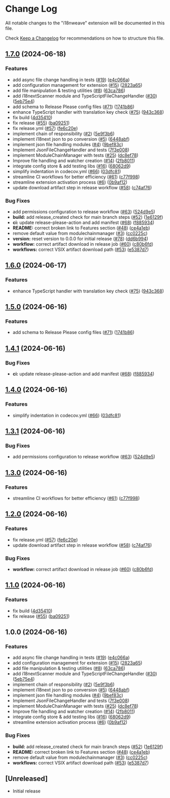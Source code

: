 # Change Log

All notable changes to the "i18nweave" extension will be documented in this file.

Check [Keep a Changelog](http://keepachangelog.com/) for recommendations on how to structure this file.

## [1.7.0](https://github.com/qvotaxon/i18nWeave-vscode/compare/v1.6.0...v1.7.0) (2024-06-18)


### Features

* add async file change handling in tests ([#19](https://github.com/qvotaxon/i18nWeave-vscode/issues/19))  ([e4c066a](https://github.com/qvotaxon/i18nWeave-vscode/commit/e4c066a03439a649284f5de799311e4f828d5e67))
* add configuration management for extension ([#15](https://github.com/qvotaxon/i18nWeave-vscode/issues/15)) ([2823a65](https://github.com/qvotaxon/i18nWeave-vscode/commit/2823a65552f5bb8492d33f2be11c6e674378d9ce))
* add file manipulation & testing utilities ([#8](https://github.com/qvotaxon/i18nWeave-vscode/issues/8)) ([63ca786](https://github.com/qvotaxon/i18nWeave-vscode/commit/63ca78673d824fff4905f71a750dbfa1521e77cf))
* add i18nextScanner module and TypeScriptFileChangeHandler ([#30](https://github.com/qvotaxon/i18nWeave-vscode/issues/30)) ([5eb75e4](https://github.com/qvotaxon/i18nWeave-vscode/commit/5eb75e43aa37681a5ce2d66fdef3f76f86d755f2))
* add schema to Release Please config files ([#71](https://github.com/qvotaxon/i18nWeave-vscode/issues/71)) ([1741b86](https://github.com/qvotaxon/i18nWeave-vscode/commit/1741b86e34a7b86670fc895f373d7b6d62f923cd))
* enhance TypeScript handler with translation key check ([#75](https://github.com/qvotaxon/i18nWeave-vscode/issues/75)) ([943c368](https://github.com/qvotaxon/i18nWeave-vscode/commit/943c36820584e09d534ecaf706378dc5f806d0a9))
* fix build ([4d35410](https://github.com/qvotaxon/i18nWeave-vscode/commit/4d35410ba2cac04f415b6bd60edec61943541485))
* fix release ([#55](https://github.com/qvotaxon/i18nWeave-vscode/issues/55)) ([ba09251](https://github.com/qvotaxon/i18nWeave-vscode/commit/ba09251db05ca8c1356eed45c6da3dc7f47cd507))
* fix release.yml ([#57](https://github.com/qvotaxon/i18nWeave-vscode/issues/57)) ([fe6c20e](https://github.com/qvotaxon/i18nWeave-vscode/commit/fe6c20ee4f2e09aece098f6dfacc0a0ba0a2fc2b))
* implement chain of responsibility ([#2](https://github.com/qvotaxon/i18nWeave-vscode/issues/2)) ([5e9f3b6](https://github.com/qvotaxon/i18nWeave-vscode/commit/5e9f3b6bc63628078b19a1f0ed5875381303459b))
* implement i18next json to po conversion ([#5](https://github.com/qvotaxon/i18nWeave-vscode/issues/5)) ([6448abf](https://github.com/qvotaxon/i18nWeave-vscode/commit/6448abf7f9cf2974e2be0d6e079f7310ac9117d9))
* implement json file handling modules ([#4](https://github.com/qvotaxon/i18nWeave-vscode/issues/4)) ([9bef83c](https://github.com/qvotaxon/i18nWeave-vscode/commit/9bef83c8088de6b936ebde51a99d191364e9e793))
* Implement JsonFileChangeHandler and tests ([7f3e008](https://github.com/qvotaxon/i18nWeave-vscode/commit/7f3e008f01d256f6733bba747efdbeb26ff5a270))
* implement ModuleChainManager with tests ([#25](https://github.com/qvotaxon/i18nWeave-vscode/issues/25)) ([dc8ef78](https://github.com/qvotaxon/i18nWeave-vscode/commit/dc8ef78bf940fa44239a96f8f1dcc9bc52a91373))
* Improve file handling and watcher creation ([#14](https://github.com/qvotaxon/i18nWeave-vscode/issues/14)) ([2fb8011](https://github.com/qvotaxon/i18nWeave-vscode/commit/2fb8011c41027726f25d68fe5d054e70fbd200e6))
* integrate config store & add testing libs ([#16](https://github.com/qvotaxon/i18nWeave-vscode/issues/16)) ([68062d9](https://github.com/qvotaxon/i18nWeave-vscode/commit/68062d9265658d03105ff957cf40f6543e848d77))
* simplify indentation in codecov.yml ([#66](https://github.com/qvotaxon/i18nWeave-vscode/issues/66)) ([03dfc81](https://github.com/qvotaxon/i18nWeave-vscode/commit/03dfc8177669c7ce3660fc63debdd0ae35a768a0))
* streamline CI workflows for better efficiency ([#61](https://github.com/qvotaxon/i18nWeave-vscode/issues/61)) ([c77f998](https://github.com/qvotaxon/i18nWeave-vscode/commit/c77f9984f2e9626a5b1141fe8cf6f73531f72984))
* streamline extension activation process ([#6](https://github.com/qvotaxon/i18nWeave-vscode/issues/6)) ([0b9af12](https://github.com/qvotaxon/i18nWeave-vscode/commit/0b9af125bb0ed19167dc1806cabec9bacedcd078))
* update download artifact step in release workflow ([#58](https://github.com/qvotaxon/i18nWeave-vscode/issues/58)) ([c74af76](https://github.com/qvotaxon/i18nWeave-vscode/commit/c74af7619c7d68cac9e8c95a6f7203be826f8d2b))


### Bug Fixes

* add permissions configuration to release workflow ([#63](https://github.com/qvotaxon/i18nWeave-vscode/issues/63)) ([524d9e5](https://github.com/qvotaxon/i18nWeave-vscode/commit/524d9e5cf66418226879e33f6e645ab482442cf8))
* **build:** add release_created check for main branch steps ([#52](https://github.com/qvotaxon/i18nWeave-vscode/issues/52)) ([1e6129f](https://github.com/qvotaxon/i18nWeave-vscode/commit/1e6129fa1b758db400372d3f1fa12c563bbe6ce1))
* **ci:** update release-please-action and add manifest ([#68](https://github.com/qvotaxon/i18nWeave-vscode/issues/68)) ([f885934](https://github.com/qvotaxon/i18nWeave-vscode/commit/f8859347160a870421e1ad59a69e0d3e3818accf))
* **README:** correct broken link to Features section ([#48](https://github.com/qvotaxon/i18nWeave-vscode/issues/48)) ([ce4a1eb](https://github.com/qvotaxon/i18nWeave-vscode/commit/ce4a1ebd10f1ad83810485657eb3741e5ba238ef))
* remove default value from modulechainmanager ([#3](https://github.com/qvotaxon/i18nWeave-vscode/issues/3)) ([cc0225c](https://github.com/qvotaxon/i18nWeave-vscode/commit/cc0225c377671a80df532a0a70ad8b45e10adf2a))
* **version:** reset version to 0.0.0 for initial release ([#78](https://github.com/qvotaxon/i18nWeave-vscode/issues/78)) ([dd6b994](https://github.com/qvotaxon/i18nWeave-vscode/commit/dd6b9942a3aeeb9cb00dbabf8d141bc4b6194586))
* **workflow:** correct artifact download in release job ([#60](https://github.com/qvotaxon/i18nWeave-vscode/issues/60)) ([c80b6fd](https://github.com/qvotaxon/i18nWeave-vscode/commit/c80b6fd3788fe6d54722c9709abfd56a45c160a9))
* **workflows:** correct VSIX artifact download path ([#53](https://github.com/qvotaxon/i18nWeave-vscode/issues/53)) ([e5387d7](https://github.com/qvotaxon/i18nWeave-vscode/commit/e5387d75e8fe0b06c85b151a92454290b9d3218c))

## [1.6.0](https://github.com/qvotaxon/i18nWeave-vscode/compare/v1.5.0...v1.6.0) (2024-06-17)


### Features

* enhance TypeScript handler with translation key check ([#75](https://github.com/qvotaxon/i18nWeave-vscode/issues/75)) ([943c368](https://github.com/qvotaxon/i18nWeave-vscode/commit/943c36820584e09d534ecaf706378dc5f806d0a9))

## [1.5.0](https://github.com/qvotaxon/i18nWeave-vscode/compare/v1.4.1...v1.5.0) (2024-06-16)


### Features

* add schema to Release Please config files ([#71](https://github.com/qvotaxon/i18nWeave-vscode/issues/71)) ([1741b86](https://github.com/qvotaxon/i18nWeave-vscode/commit/1741b86e34a7b86670fc895f373d7b6d62f923cd))

## [1.4.1](https://github.com/qvotaxon/i18nWeave-vscode/compare/v1.4.0...v1.4.1) (2024-06-16)


### Bug Fixes

* **ci:** update release-please-action and add manifest ([#68](https://github.com/qvotaxon/i18nWeave-vscode/issues/68)) ([f885934](https://github.com/qvotaxon/i18nWeave-vscode/commit/f8859347160a870421e1ad59a69e0d3e3818accf))

## [1.4.0](https://github.com/qvotaxon/i18nWeave-vscode/compare/v1.3.1...v1.4.0) (2024-06-16)


### Features

* simplify indentation in codecov.yml ([#66](https://github.com/qvotaxon/i18nWeave-vscode/issues/66)) ([03dfc81](https://github.com/qvotaxon/i18nWeave-vscode/commit/03dfc8177669c7ce3660fc63debdd0ae35a768a0))

## [1.3.1](https://github.com/qvotaxon/i18nWeave-vscode/compare/v1.3.0...v1.3.1) (2024-06-16)


### Bug Fixes

* add permissions configuration to release workflow ([#63](https://github.com/qvotaxon/i18nWeave-vscode/issues/63)) ([524d9e5](https://github.com/qvotaxon/i18nWeave-vscode/commit/524d9e5cf66418226879e33f6e645ab482442cf8))

## [1.3.0](https://github.com/qvotaxon/i18nWeave-vscode/compare/v1.2.0...v1.3.0) (2024-06-16)


### Features

* streamline CI workflows for better efficiency ([#61](https://github.com/qvotaxon/i18nWeave-vscode/issues/61)) ([c77f998](https://github.com/qvotaxon/i18nWeave-vscode/commit/c77f9984f2e9626a5b1141fe8cf6f73531f72984))

## [1.2.0](https://github.com/qvotaxon/i18nWeave-vscode/compare/v1.1.0...v1.2.0) (2024-06-16)


### Features

* fix release.yml ([#57](https://github.com/qvotaxon/i18nWeave-vscode/issues/57)) ([fe6c20e](https://github.com/qvotaxon/i18nWeave-vscode/commit/fe6c20ee4f2e09aece098f6dfacc0a0ba0a2fc2b))
* update download artifact step in release workflow ([#58](https://github.com/qvotaxon/i18nWeave-vscode/issues/58)) ([c74af76](https://github.com/qvotaxon/i18nWeave-vscode/commit/c74af7619c7d68cac9e8c95a6f7203be826f8d2b))


### Bug Fixes

* **workflow:** correct artifact download in release job ([#60](https://github.com/qvotaxon/i18nWeave-vscode/issues/60)) ([c80b6fd](https://github.com/qvotaxon/i18nWeave-vscode/commit/c80b6fd3788fe6d54722c9709abfd56a45c160a9))

## [1.1.0](https://github.com/qvotaxon/i18nWeave-vscode/compare/v1.0.0...v1.1.0) (2024-06-16)


### Features

* fix build ([4d35410](https://github.com/qvotaxon/i18nWeave-vscode/commit/4d35410ba2cac04f415b6bd60edec61943541485))
* fix release ([#55](https://github.com/qvotaxon/i18nWeave-vscode/issues/55)) ([ba09251](https://github.com/qvotaxon/i18nWeave-vscode/commit/ba09251db05ca8c1356eed45c6da3dc7f47cd507))

## 1.0.0 (2024-06-16)


### Features

* add async file change handling in tests ([#19](https://github.com/qvotaxon/i18nWeave-vscode/issues/19))  ([e4c066a](https://github.com/qvotaxon/i18nWeave-vscode/commit/e4c066a03439a649284f5de799311e4f828d5e67))
* add configuration management for extension ([#15](https://github.com/qvotaxon/i18nWeave-vscode/issues/15)) ([2823a65](https://github.com/qvotaxon/i18nWeave-vscode/commit/2823a65552f5bb8492d33f2be11c6e674378d9ce))
* add file manipulation & testing utilities ([#8](https://github.com/qvotaxon/i18nWeave-vscode/issues/8)) ([63ca786](https://github.com/qvotaxon/i18nWeave-vscode/commit/63ca78673d824fff4905f71a750dbfa1521e77cf))
* add i18nextScanner module and TypeScriptFileChangeHandler ([#30](https://github.com/qvotaxon/i18nWeave-vscode/issues/30)) ([5eb75e4](https://github.com/qvotaxon/i18nWeave-vscode/commit/5eb75e43aa37681a5ce2d66fdef3f76f86d755f2))
* implement chain of responsibility ([#2](https://github.com/qvotaxon/i18nWeave-vscode/issues/2)) ([5e9f3b6](https://github.com/qvotaxon/i18nWeave-vscode/commit/5e9f3b6bc63628078b19a1f0ed5875381303459b))
* implement i18next json to po conversion ([#5](https://github.com/qvotaxon/i18nWeave-vscode/issues/5)) ([6448abf](https://github.com/qvotaxon/i18nWeave-vscode/commit/6448abf7f9cf2974e2be0d6e079f7310ac9117d9))
* implement json file handling modules ([#4](https://github.com/qvotaxon/i18nWeave-vscode/issues/4)) ([9bef83c](https://github.com/qvotaxon/i18nWeave-vscode/commit/9bef83c8088de6b936ebde51a99d191364e9e793))
* Implement JsonFileChangeHandler and tests ([7f3e008](https://github.com/qvotaxon/i18nWeave-vscode/commit/7f3e008f01d256f6733bba747efdbeb26ff5a270))
* implement ModuleChainManager with tests ([#25](https://github.com/qvotaxon/i18nWeave-vscode/issues/25)) ([dc8ef78](https://github.com/qvotaxon/i18nWeave-vscode/commit/dc8ef78bf940fa44239a96f8f1dcc9bc52a91373))
* Improve file handling and watcher creation ([#14](https://github.com/qvotaxon/i18nWeave-vscode/issues/14)) ([2fb8011](https://github.com/qvotaxon/i18nWeave-vscode/commit/2fb8011c41027726f25d68fe5d054e70fbd200e6))
* integrate config store & add testing libs ([#16](https://github.com/qvotaxon/i18nWeave-vscode/issues/16)) ([68062d9](https://github.com/qvotaxon/i18nWeave-vscode/commit/68062d9265658d03105ff957cf40f6543e848d77))
* streamline extension activation process ([#6](https://github.com/qvotaxon/i18nWeave-vscode/issues/6)) ([0b9af12](https://github.com/qvotaxon/i18nWeave-vscode/commit/0b9af125bb0ed19167dc1806cabec9bacedcd078))


### Bug Fixes

* **build:** add release_created check for main branch steps ([#52](https://github.com/qvotaxon/i18nWeave-vscode/issues/52)) ([1e6129f](https://github.com/qvotaxon/i18nWeave-vscode/commit/1e6129fa1b758db400372d3f1fa12c563bbe6ce1))
* **README:** correct broken link to Features section ([#48](https://github.com/qvotaxon/i18nWeave-vscode/issues/48)) ([ce4a1eb](https://github.com/qvotaxon/i18nWeave-vscode/commit/ce4a1ebd10f1ad83810485657eb3741e5ba238ef))
* remove default value from modulechainmanager ([#3](https://github.com/qvotaxon/i18nWeave-vscode/issues/3)) ([cc0225c](https://github.com/qvotaxon/i18nWeave-vscode/commit/cc0225c377671a80df532a0a70ad8b45e10adf2a))
* **workflows:** correct VSIX artifact download path ([#53](https://github.com/qvotaxon/i18nWeave-vscode/issues/53)) ([e5387d7](https://github.com/qvotaxon/i18nWeave-vscode/commit/e5387d75e8fe0b06c85b151a92454290b9d3218c))

## [Unreleased]

- Initial release
